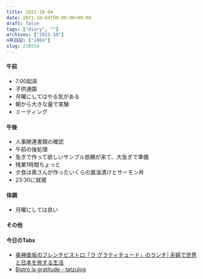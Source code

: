 ```yaml
---
title: 2021-10-04
date: 2021-10-04T00:00:00+09:00
draft: false
tags: ["diary", ""]
archives: ["2021-10"]
n年日記: ["1004"]
slug: 210214
---
```

#### 午前
- 7:00起床
- 子供通園
- 月曜にしてはやる気がある
- 朝から大きな量で実験
- ミーティング
#### 午後
- 人事関連書類の確認
- 午前の後処理
- 急ぎで作って欲しいサンプル依頼が来て、大急ぎで準備
- 残業1時間ちょっと
- 夕食は奥さんが作ったいくらの醤油漬けとサーモン丼
- 23:30に就寝
#### 体調
- 月曜にしては良い
#### その他
#### 今日のTabs
- [奥神楽坂のフレンチビストロ「ラ グラティチュード」のランチ│夫婦で世界と日本を旅する生活](https://travelifeblog.com/archives/lagratitude-202006.html)
- [Bistro la gratitude - tatzulog](https://tatzuro.com/2017/05/12/bistro-la-gratitude/)
